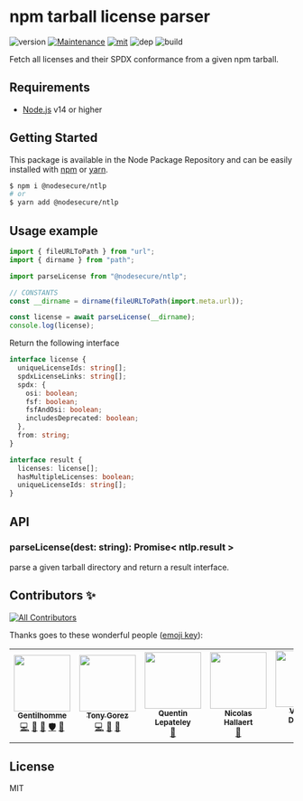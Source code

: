# npm tarball license parser
![version](https://img.shields.io/badge/dynamic/json.svg?url=https://raw.githubusercontent.com/NodeSecure/npm-tarball-license-parser/master/package.json&query=$.version&label=Version)
[![Maintenance](https://img.shields.io/badge/Maintained%3F-yes-green.svg)](https://github.com/NodeSecure/npm-tarball-license-parser/commit-activity)
[![mit](https://img.shields.io/github/license/Naereen/StrapDown.js.svg)](https://github.com/NodeSecure/npm-tarball-license-parser/blob/master/LICENSE)
![dep](https://img.shields.io/david/NodeSecure/npm-tarball-license-parser)
![build](https://img.shields.io/github/workflow/status/NodeSecure/npm-tarball-license-parser/Node.js%20CI)

Fetch all licenses and their SPDX conformance from a given npm tarball.

## Requirements
- [Node.js](https://nodejs.org/en/) v14 or higher

## Getting Started

This package is available in the Node Package Repository and can be easily installed with [npm](https://docs.npmjs.com/getting-started/what-is-npm) or [yarn](https://yarnpkg.com).

```bash
$ npm i @nodesecure/ntlp
# or
$ yarn add @nodesecure/ntlp
```

## Usage example

```js
import { fileURLToPath } from "url";
import { dirname } from "path";

import parseLicense from "@nodesecure/ntlp";

// CONSTANTS
const __dirname = dirname(fileURLToPath(import.meta.url));

const license = await parseLicense(__dirname);
console.log(license);
```

Return the following interface
```ts
interface license {
  uniqueLicenseIds: string[];
  spdxLicenseLinks: string[];
  spdx: {
    osi: boolean;
    fsf: boolean;
    fsfAndOsi: boolean;
    includesDeprecated: boolean;
  },
  from: string;
}

interface result {
  licenses: license[];
  hasMultipleLicenses: boolean;
  uniqueLicenseIds: string[];
}
```

## API

### parseLicense(dest: string): Promise< ntlp.result >
parse a given tarball directory and return a result interface.


## Contributors ✨

<!-- ALL-CONTRIBUTORS-BADGE:START - Do not remove or modify this section -->
[![All Contributors](https://img.shields.io/badge/all_contributors-5-orange.svg?style=flat-square)](#contributors-)
<!-- ALL-CONTRIBUTORS-BADGE:END -->

Thanks goes to these wonderful people ([emoji key](https://allcontributors.org/docs/en/emoji-key)):

<!-- ALL-CONTRIBUTORS-LIST:START - Do not remove or modify this section -->
<!-- prettier-ignore-start -->
<!-- markdownlint-disable -->
<table>
  <tr>
    <td align="center"><a href="https://www.linkedin.com/in/thomas-gentilhomme/"><img src="https://avatars.githubusercontent.com/u/4438263?v=4?s=100" width="100px;" alt=""/><br /><sub><b>Gentilhomme</b></sub></a><br /><a href="https://github.com/NodeSecure/npm-tarball-license-parser/commits?author=fraxken" title="Code">💻</a> <a href="https://github.com/NodeSecure/npm-tarball-license-parser/commits?author=fraxken" title="Documentation">📖</a> <a href="https://github.com/NodeSecure/npm-tarball-license-parser/pulls?q=is%3Apr+reviewed-by%3Afraxken" title="Reviewed Pull Requests">👀</a> <a href="#security-fraxken" title="Security">🛡️</a> <a href="https://github.com/NodeSecure/npm-tarball-license-parser/issues?q=author%3Afraxken" title="Bug reports">🐛</a></td>
    <td align="center"><a href="http://tonygo.dev"><img src="https://avatars.githubusercontent.com/u/22824417?v=4?s=100" width="100px;" alt=""/><br /><sub><b>Tony Gorez</b></sub></a><br /><a href="https://github.com/NodeSecure/npm-tarball-license-parser/commits?author=tony-go" title="Code">💻</a> <a href="https://github.com/NodeSecure/npm-tarball-license-parser/commits?author=tony-go" title="Documentation">📖</a> <a href="https://github.com/NodeSecure/npm-tarball-license-parser/pulls?q=is%3Apr+reviewed-by%3Atony-go" title="Reviewed Pull Requests">👀</a></td>
    <td align="center"><a href="https://github.com/QuentinLpy"><img src="https://avatars.githubusercontent.com/u/31780359?v=4?s=100" width="100px;" alt=""/><br /><sub><b>Quentin Lepateley</b></sub></a><br /><a href="https://github.com/NodeSecure/npm-tarball-license-parser/commits?author=QuentinLpy" title="Documentation">📖</a></td>
    <td align="center"><a href="https://github.com/Rossb0b"><img src="https://avatars.githubusercontent.com/u/39910164?v=4?s=100" width="100px;" alt=""/><br /><sub><b>Nicolas Hallaert</b></sub></a><br /><a href="https://github.com/NodeSecure/npm-tarball-license-parser/commits?author=Rossb0b" title="Documentation">📖</a></td>
    <td align="center"><a href="https://github.com/Kawacrepe"><img src="https://avatars.githubusercontent.com/u/40260517?v=4?s=100" width="100px;" alt=""/><br /><sub><b>Vincent Dhennin</b></sub></a><br /><a href="https://github.com/NodeSecure/npm-tarball-license-parser/commits?author=Kawacrepe" title="Code">💻</a></td>
  </tr>
</table>

<!-- markdownlint-restore -->
<!-- prettier-ignore-end -->

<!-- ALL-CONTRIBUTORS-LIST:END -->

## License
MIT
